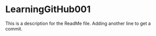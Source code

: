 # LearningGitHub001

This is a description for the ReadMe file.
Adding another line to get a commit.